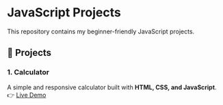 # JavaScript Projects

This repository contains my beginner-friendly JavaScript projects.  

## 🚀 Projects

### 1. Calculator
A simple and responsive calculator built with **HTML, CSS, and JavaScript**.  
👉 [Live Demo](https://pavanpirates.github.io/javascript-projects/Calculator/)  
